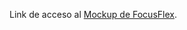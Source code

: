Link de acceso al [Mockup de FocusFlex](https://www.figma.com/design/FE1eE2vaEaHr3Jz8gDWeY5/Focusflex?node-id=0-1&t=DpiuZP7ummx6xpoQ-1).